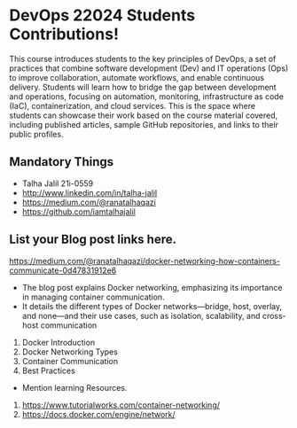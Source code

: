 # DevOps 22024 Students Contributions! 

This course introduces students to the key principles of DevOps, a set of practices that combine software development (Dev) and IT operations (Ops) to improve collaboration, automate workflows, and enable continuous delivery. Students will learn how to bridge the gap between development and operations, focusing on automation, monitoring, infrastructure as code (IaC), containerization, and cloud services. This is the space where students can showcase their work based on the course material covered, including published articles, sample GitHub repositories, and links to their public profiles.

## Mandatory Things
- Talha Jalil 21i-0559
- http://www.linkedin.com/in/talha-jalil
- https://medium.com/@ranatalhaqazi
- https://github.com/iamtalhajalil

## List your Blog post links here.
https://medium.com/@ranatalhaqazi/docker-networking-how-containers-communicate-0d47831912e6
- The blog post explains Docker networking, emphasizing its importance in managing container communication.
- It details the different types of Docker networks—bridge, host, overlay, and none—and their use cases, such as isolation, scalability, and cross-host communication
1. Docker Introduction  
2. Docker Networking Types 
3. Container Communication 
4. Best Practices
- Mention learning Resources.
1. https://www.tutorialworks.com/container-networking/
2. https://docs.docker.com/engine/network/


